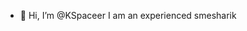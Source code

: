 - 👋 Hi, I’m @KSpaceer
I am an experienced smesharik

<!---
KSpaceer/KSpaceer is a ✨ special ✨ repository because its `README.md` (this file) appears on your GitHub profile.
You can click the Preview link to take a look at your changes.
--->
